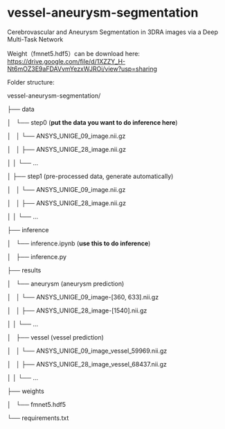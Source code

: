 # vessel-aneurysm-segmentation
Cerebrovascular and Aneurysm Segmentation in 3DRA images via a Deep Multi-Task Network

Weight（fmnet5.hdf5）can be download here: https://drive.google.com/file/d/1XZZY_H-Nt6mOZ3E9aFDAVvmYezxWJROi/view?usp=sharing


Folder structure:

vessel-aneurysm-segmentation/

├── data

│   └── step0 (**put the data you want to do inference here**)

│   │   └── ANSYS_UNIGE_09_image.nii.gz

│   │   ├── ANSYS_UNIGE_28_image.nii.gz

│   │   └── ...

│   ├── step1 (pre-processed data, generate automatically)

│   │   └── ANSYS_UNIGE_09_image.nii.gz

│   │   ├── ANSYS_UNIGE_28_image.nii.gz

│   │   └── ...

├── inference

│   └── inference.ipynb (**use this to do inference**)

│   ├── inference.py

├── results

│   └── aneurysm (aneurysm prediction)

│   │   └── ANSYS_UNIGE_09_image-[360, 633].nii.gz

│   │   ├── ANSYS_UNIGE_28_image-[1540].nii.gz

│   │   └── ...

│   ├── vessel (vessel prediction)

│   │   └── ANSYS_UNIGE_09_image_vessel_59969.nii.gz

│   │   ├── ANSYS_UNIGE_28_image_vessel_68437.nii.gz

│   │   └── ...

├── weights

│   └── fmnet5.hdf5

└── requirements.txt



